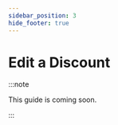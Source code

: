 ```yaml
---
sidebar_position: 3
hide_footer: true
---
```


# Edit a Discount

:::note

This guide is coming soon.

:::
